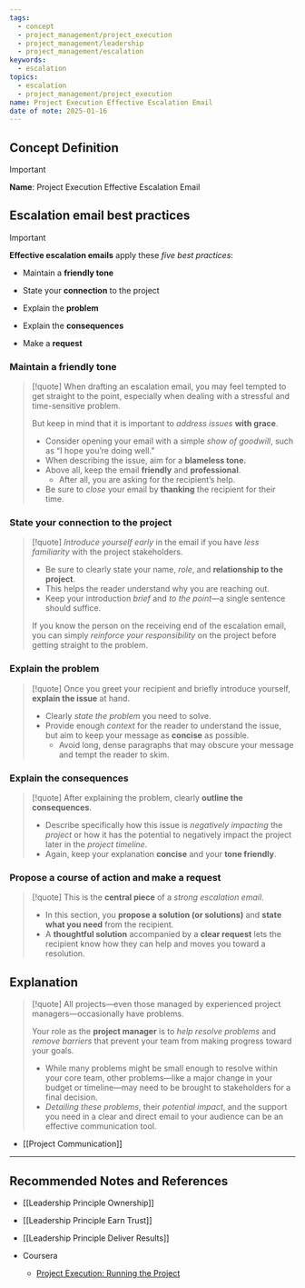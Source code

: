 ```yaml
---
tags:
  - concept
  - project_management/project_execution
  - project_management/leadership
  - project_management/escalation
keywords:
  - escalation
topics:
  - escalation
  - project_management/project_execution
name: Project Execution Effective Escalation Email
date of note: 2025-01-16
---
```


## Concept Definition

>[!important]
>**Name**: Project Execution Effective Escalation Email

## Escalation email best practices

>[!important]
>**Effective escalation emails** apply these *five best practices*:
> 
> - Maintain a **friendly tone**
>     
> - State your **connection** to the project
>     
> - Explain the **problem**
>     
> - Explain the **consequences**
>     
> - Make a **request**


### Maintain a friendly tone

>[!quote]
>When drafting an escalation email, you may feel tempted to get straight to the point, especially when dealing with a stressful and time-sensitive problem. 
>
>But keep in mind that it is important to *address issues* **with grace**. 
>- Consider opening your email with a simple *show of goodwill*, such as “I hope you’re doing well.” 
>- When describing the issue, aim for a **blameless tone.** 
>- Above all, keep the email **friendly** and **professional**. 
>	- After all, you are asking for the recipient’s help. 
>- Be sure to *close* your email by **thanking** the recipient for their time.


### State your connection to the project

>[!quote]
>*Introduce yourself early* in the email if you have *less familiarity* with the project stakeholders. 
>- Be sure to clearly state your name, *role*, and **relationship to the project**. 
>- This helps the reader understand why you are reaching out. 
>- Keep your introduction *brief* and *to the point*—a single sentence should suffice. 
>  
>If you know the person on the receiving end of the escalation email, you can simply *reinforce your responsibility* on the project before getting straight to the problem.


### Explain the problem

>[!quote]
>Once you greet your recipient and briefly introduce yourself, **explain the issue** at hand. 
>- Clearly *state the problem* you need to solve. 
>- Provide enough *context* for the reader to understand the issue, but aim to keep your message as **concise** as possible. 
>	- Avoid long, dense paragraphs that may obscure your message and tempt the reader to skim.

### Explain the consequences

>[!quote]
>After explaining the problem, clearly **outline the consequences**. 
>- Describe specifically how this issue is *negatively impacting* the *project* or how it has the potential to negatively impact the project later in the *project timeline*. 
>- Again, keep your explanation **concise** and your **tone friendly**.


### Propose a course of action and make a request

>[!quote]
>This is the **central piece** of a *strong escalation email*. 
>- In this section, you **propose a solution (or solutions)** and **state what you need** from the recipient. 
>- A **thoughtful solution** accompanied by a **clear request** lets the recipient know how they can help and moves you toward a resolution.



## Explanation

>[!quote]
>All projects—even those managed by experienced project managers—occasionally have problems. 
>
>Your role as the **project manager** is to *help resolve problems* and *remove barriers* that prevent your team from making progress toward your goals. 
>- While many problems might be small enough to resolve within your core team, other problems—like a major change in your budget or timeline—may need to be brought to stakeholders for a final decision. 
>- *Detailing these problems*, their *potential impact*, and the support you need in a clear and direct email to your audience can be an effective communication tool.

- [[Project Communication]]



-----------
##  Recommended Notes and References


- [[Leadership Principle Ownership]]
- [[Leadership Principle Earn Trust]]
- [[Leadership Principle Deliver Results]]


- Coursera
	- [Project Execution: Running the Project](https://www.coursera.org/learn/project-execution-google/home/welcome)